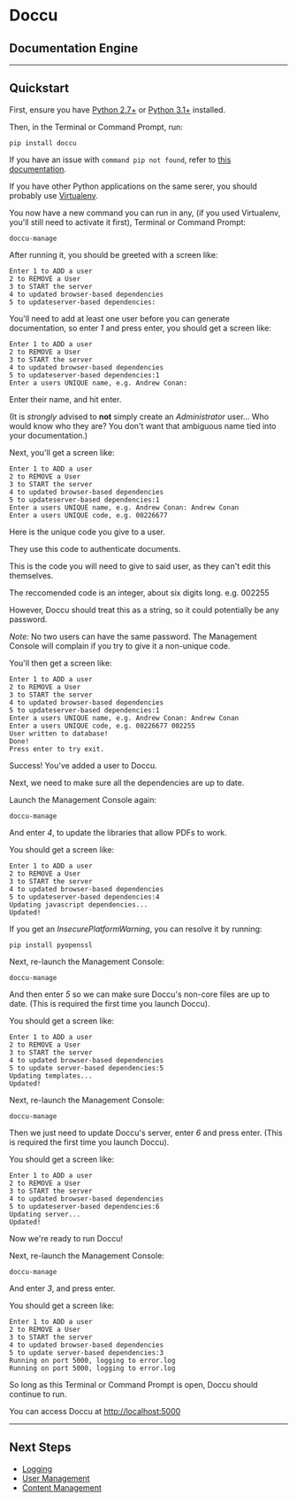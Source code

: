 # Doccu

## Documentation Engine

---

## Quickstart

First, ensure you have [Python 2.7+](https://www.python.org/downloads/) or [Python 3.1+](https://www.python.org/downloads/) installed.

Then, in the Terminal or Command Prompt, run:

```
pip install doccu
```

If you have an issue with ```command pip not found```, refer to [this documentation](http://docs.python-guide.org/en/latest/starting/install/win/#setuptools-pip).

If you have other Python applications on the same serer, you should probably use [Virtualenv](https://virtualenv.pypa.io/en/latest/).

You now have a new command you can run in any, (if you used Virtualenv, you'll still need to activate it first), Terminal or Command Prompt:

```
doccu-manage
```

After running it, you should be greeted with a screen like:

```
Enter 1 to ADD a user
2 to REMOVE a User
3 to START the server
4 to updated browser-based dependencies
5 to updateserver-based dependencies:
```

You'll need to add at least one user before you can generate documentation, so enter *1* and press enter, you should get a screen like:

```
Enter 1 to ADD a user
2 to REMOVE a User
3 to START the server
4 to updated browser-based dependencies
5 to updateserver-based dependencies:1
Enter a users UNIQUE name, e.g. Andrew Conan:
```

Enter their name, and hit enter. 

(It is *strongly* advised to **not** simply create an *Administrator* user... Who would know who they are? You don't want that ambiguous name tied into your documentation.)

Next, you'll get a screen like:

```
Enter 1 to ADD a user
2 to REMOVE a User
3 to START the server
4 to updated browser-based dependencies
5 to updateserver-based dependencies:1
Enter a users UNIQUE name, e.g. Andrew Conan: Andrew Conan
Enter a users UNIQUE code, e.g. 00226677
```

Here is the unique code you give to a user.

They use this code to authenticate documents.

This is the code you will need to give to said user, as they can't edit this themselves.

The reccomended code is an integer, about six digits long. e.g. 002255

However, Doccu should treat this as a string, so it could potentially be any password.

*Note:* No two users can have the same password. The Management Console will complain if you try to give it a non-unique code.

You'll then get a screen like:

```
Enter 1 to ADD a user
2 to REMOVE a User
3 to START the server
4 to updated browser-based dependencies
5 to updateserver-based dependencies:1
Enter a users UNIQUE name, e.g. Andrew Conan: Andrew Conan
Enter a users UNIQUE code, e.g. 00226677 002255
User written to database!
Done!
Press enter to try exit.
```

Success! You've added a user to Doccu.

Next, we need to make sure all the dependencies are up to date.

Launch the Management Console again:

```
doccu-manage
```

And enter *4*, to update the libraries that allow PDFs to work.

You should get a screen like:

```
Enter 1 to ADD a user
2 to REMOVE a User
3 to START the server
4 to updated browser-based dependencies
5 to updateserver-based dependencies:4
Updating javascript dependencies...
Updated!
```

If you get an *InsecurePlatformWarning*, you can resolve it by running:

```
pip install pyopenssl
```

Next, re-launch the Management Console:

```
doccu-manage
```

And then enter *5* so we can make sure Doccu's non-core files are up to date. (This is required the first time you launch Doccu).

You should get a screen like:

```
Enter 1 to ADD a user
2 to REMOVE a User
3 to START the server
4 to updated browser-based dependencies
5 to update server-based dependencies:5
Updating templates...
Updated!
```

Next, re-launch the Management Console:

```
doccu-manage
```

Then we just need to update Doccu's server, enter *6* and press enter. (This is required the first time you launch Doccu).

You should get a screen like:

```
Enter 1 to ADD a user
2 to REMOVE a User
3 to START the server
4 to updated browser-based dependencies
5 to updateserver-based dependencies:6
Updating server...
Updated!
```

Now we're ready to run Doccu!

Next, re-launch the Management Console:

```
doccu-manage
```

And enter *3*, and press enter.

You should get a screen like:

```
Enter 1 to ADD a user
2 to REMOVE a User
3 to START the server
4 to updated browser-based dependencies
5 to update server-based dependencies:3
Running on port 5000, logging to error.log
Running on port 5000, logging to error.log
```

So long as this Terminal or Command Prompt is open, Doccu should continue to run.

You can access Doccu at [http://localhost:5000](http://localhost:5000)

---

## Next Steps

* [Logging](Logging.md)
* [User Management](UserManagement.md)
* [Content Management](ContentManagement.md)

